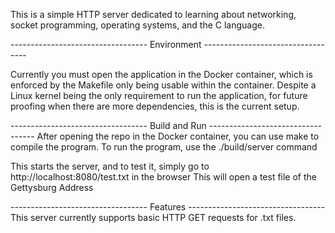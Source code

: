 This is a simple HTTP server dedicated to learning about networking, socket programming, operating systems, and the C language.

---------------------------------- Environment ----------------------------------

Currently you must open the application in the Docker container, which is enforced by the Makefile only being usable within the container.
Despite a Linux kernel being the only requirement to run the application, for future proofing when there are more dependencies, this is the current setup.

---------------------------------- Build and Run ----------------------------------
After opening the repo in the Docker container, you can use make to compile the program.
To run the program, use the ./build/server command

This starts the server, and to test it, simply go to http://localhost:8080/test.txt in the browser
This will open a test file of the Gettysburg Address

---------------------------------- Features ----------------------------------
This server currently supports basic HTTP GET requests for .txt files.